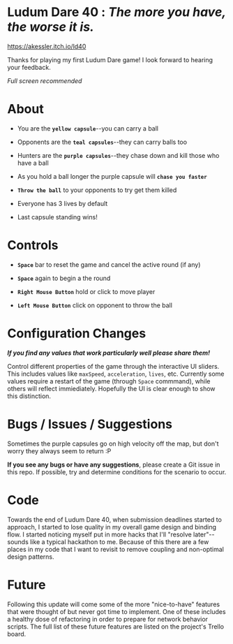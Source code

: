 # Ludum Dare 40 : _The more you have, the worse it is._

https://akessler.itch.io/ld40

Thanks for playing my first Ludum Dare game! I look forward to hearing your feedback.

*Full screen recommended*

# About

- You are the **`yellow capsule`**--you can carry a ball

- Opponents are the **`teal capsules`**--they can carry balls too

- Hunters are the **`purple capsules`**--they chase down and kill those who have a ball

- As you hold a ball longer the purple capsule will **`chase you faster`**

- **`Throw the ball`** to your opponents to try get them killed

- Everyone has 3 lives by default

- Last capsule standing wins!

# Controls

- **`Space`** bar to reset the game and cancel the active round (if any)

- **`Space`** again to begin a the round

- **`Right Mouse Button`** hold or click to move player

- **`Left Mouse Button`** click on opponent to throw the ball

# Configuration Changes

_**If you find any values that work particularly well please share them!**_

Control different properties of the game through the interactive UI sliders. This includes values like `maxSpeed`, `acceleration`, `lives`, etc. Currently some values require a restart of the game (through `Space` commmand), while others will reflect immiediately. Hopefully the UI is clear enough to show this distinction. 

# Bugs / Issues / Suggestions

Sometimes the purple capsules go on high velocity off the map, but don't worry they always seem to return :P

**If you see any bugs or have any suggestions**, please create a Git issue in this repo. If possible, try and determine conditions for the scenario to occur.

# Code

Towards the end of Ludum Dare 40, when submission deadlines started to approach, I started to lose quality in my overall game design and binding flow. I started noticing myself put in more hacks that I'll "resolve later"--sounds like a typical hackathon to me. Because of this there are a few places in my code that I want to revisit to remove coupling and non-optimal design patterns.

# Future

Following this update will come some of the more "nice-to-have" features that were thought of but never got time to implement. One of these includes a healthy dose of refactoring in order to prepare for network behavior scripts. The full list of these future features are listed on the project's Trello board. 
